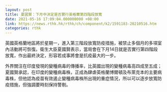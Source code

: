 ```yaml
---
layout: post
title: 夏國賢：下月中決定是否實行英格蘭第四階段放寬
date: 2021-05-16 17:09:04.000000000 +08:00
link: https://news.rthk.hk/rthk/ch/component/k2/1591183-20210516.htm
categories: rthk
---
```


英國英格蘭地區將於星期一，進入第三階段放寬防疫措施，被禁止多個月的多項室內活動將可恢復。衛生大臣夏國賢表示，當局會在下月14日就是否實行第四階段放寬，作出最終決定，形容若成事將會是抗疫最大的一步。

外界關注在印度發現的變種病毒的傳播率，比英國出現的變種病毒高四成至五成；夏國賢承認，在印度的變種病毒株，正成為肆虐英格蘭博爾頓及布萊克本的主要病毒株，但他認為疫苗有效遏止變種病毒株所出現的重症情況，所以可以逐步放寬防疫措施，但強調要時刻保持警剔。
